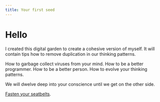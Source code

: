 ```yaml
---
title: Your first seed
---
```



# Hello
I created this digital garden to create a cohesive version of myself.
It will contain tips how to remove duplication in our thinking patterns.

How to garbage collect viruses from your mind.
How to be a better programmer.
How to be a better person.
How to evolve your thinking patterns.

We will dwelve deep into your conscience until we get on the other side.

[Fasten your seatbelts](https://www.youtube.com/watch?v=UINhE8L1yXg).